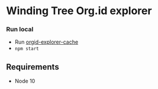 # Winding Tree Org.id explorer

### Run local

* Run [orgid-explorer-cache](https://github.com/windingtree/orgid-explorer-cache)
* `npm start`

## Requirements

- Node 10
